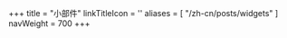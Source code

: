 +++
title = "小部件"
linkTitleIcon = '<i class="fas fa-cubes fa-fw"></i>'
aliases = [
  "/zh-cn/posts/widgets"
]
navWeight = 700
+++
